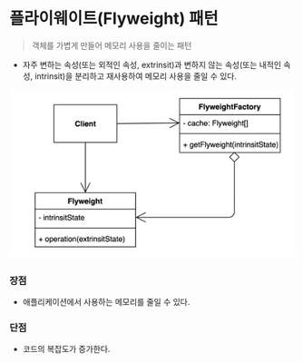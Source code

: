 # 플라이웨이트(Flyweight) 패턴
> 객체를 가볍게 만들어 메모리 사용을 줄이는 패턴

- 자주 변하는 속성(또는 외적인 속성, extrinsit)과 변하지 않는 속성(또는 내적인 속성, intrinsit)을 분리하고 재사용하여 메모리 사용을 줄일 수 있다.

![flyweight_pattern](./img/flyweight_pattern.png)

### 장점
- 애플리케이션에서 사용하는 메모리를 줄일 수 있다.

### 단점
- 코드의 복잡도가 증가한다.
